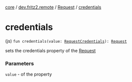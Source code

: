 [core](../../index.md) / [dev.fritz2.remote](../index.md) / [Request](index.md) / [credentials](./credentials.md)

# credentials

(js) `fun credentials(value: `[`RequestCredentials`](https://kotlinlang.org/api/latest/jvm/stdlib/org.w3c.fetch/-request-credentials/index.html)`): `[`Request`](index.md)

sets the credentials property of the [Request](index.md)

### Parameters

`value` - of the property